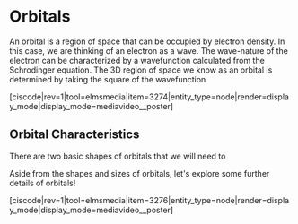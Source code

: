 # Orbitals

An orbital is a region of space that can be occupied by electron density. In this case, we are thinking of an electron as a wave.  The wave-nature of the electron can be characterized by a wavefunction calculated from the Schrodinger equation.  The 3D region of space we know as an orbital is determined by taking the square of the wavefunction

[ciscode|rev=1|tool=elmsmedia|item=3274|entity_type=node|render=display_mode|display_mode=mediavideo__poster]


## Orbital Characteristics

There are two basic shapes of orbitals that we will need to 

Aside from the shapes and sizes of orbitals, let's explore some further details of orbitals! 

[ciscode|rev=1|tool=elmsmedia|item=3276|entity_type=node|render=display_mode|display_mode=mediavideo__poster]


